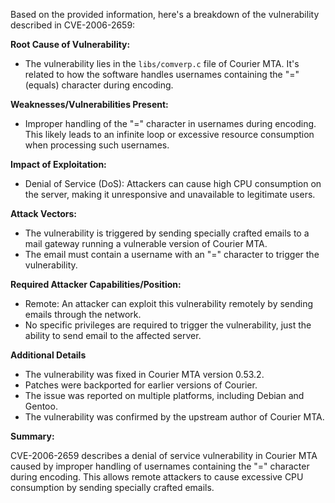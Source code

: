 Based on the provided information, here's a breakdown of the vulnerability described in CVE-2006-2659:

**Root Cause of Vulnerability:**

*   The vulnerability lies in the `libs/comverp.c` file of Courier MTA. It's related to how the software handles usernames containing the "=" (equals) character during encoding.

**Weaknesses/Vulnerabilities Present:**

*   Improper handling of the "=" character in usernames during encoding. This likely leads to an infinite loop or excessive resource consumption when processing such usernames.

**Impact of Exploitation:**

*   Denial of Service (DoS): Attackers can cause high CPU consumption on the server, making it unresponsive and unavailable to legitimate users.

**Attack Vectors:**

*   The vulnerability is triggered by sending specially crafted emails to a mail gateway running a vulnerable version of Courier MTA.
*   The email must contain a username with an "=" character to trigger the vulnerability.

**Required Attacker Capabilities/Position:**

*   Remote: An attacker can exploit this vulnerability remotely by sending emails through the network.
*   No specific privileges are required to trigger the vulnerability, just the ability to send email to the affected server.

**Additional Details**

*   The vulnerability was fixed in Courier MTA version 0.53.2.
*   Patches were backported for earlier versions of Courier.
*   The issue was reported on multiple platforms, including Debian and Gentoo.
*   The vulnerability was confirmed by the upstream author of Courier MTA.

**Summary:**

CVE-2006-2659 describes a denial of service vulnerability in Courier MTA caused by improper handling of usernames containing the "=" character during encoding. This allows remote attackers to cause excessive CPU consumption by sending specially crafted emails.
